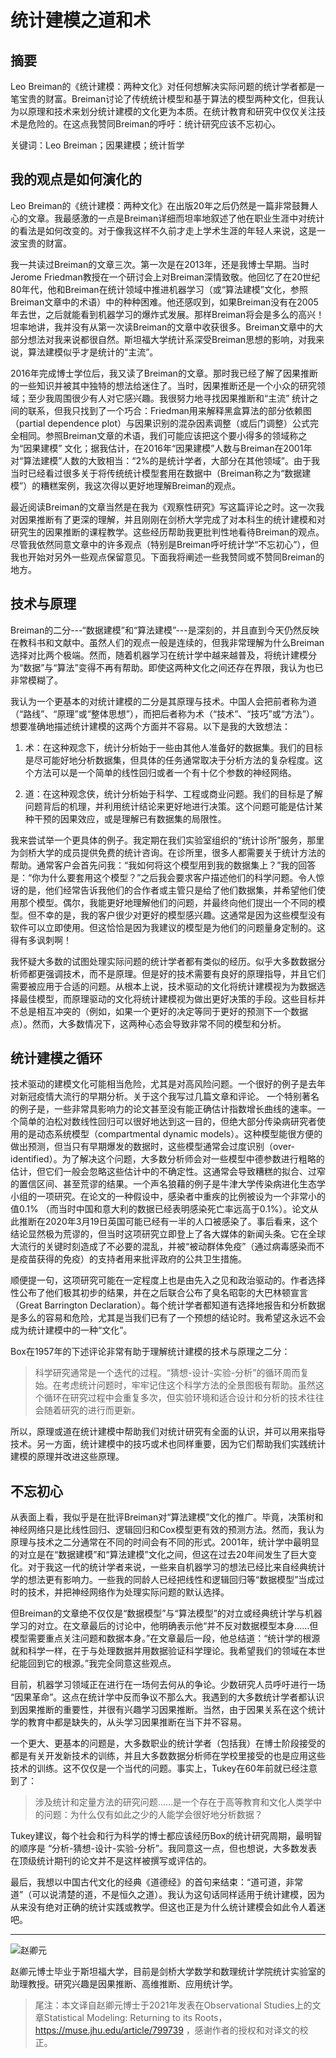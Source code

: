 # 统计建模之道和术

## 摘要

Leo Breiman的《统计建模：两种文化》对任何想解决实际问题的统计学者都是一笔宝贵的财富。Breiman讨论了传统统计模型和基于算法的模型两种文化，但我认为以原理和技术来划分统计建模的文化更为本质。在统计教育和研究中仅仅关注技术是危险的。在这点我赞同Breiman的呼吁：统计研究应该不忘初心。

关键词：Leo Breiman；因果建模；统计哲学

## 我的观点是如何演化的

Leo Breiman的《统计建模：两种文化》在出版20年之后仍然是一篇非常鼓舞人心的文章。我最感激的一点是Breiman详细而坦率地叙述了他在职业生涯中对统计的看法是如何改变的。对于像我这样不久前才走上学术生涯的年轻人来说，这是一波宝贵的财富。

我一共读过Breiman的文章三次。第一次是在2013年，还是我博士早期。当时Jerome Friedman教授在一个研讨会上对Breiman深情致敬。他回忆了在20世纪80年代，他和Breiman在统计领域中推进机器学习（或“算法建模”文化，参照Breiman文章中的术语）中的种种困难。他还感叹到，如果Breiman没有在2005年去世，之后就能看到机器学习的爆炸式发展。那样Breiman将会是多么的高兴！坦率地讲，我并没有从第一次读Breiman的文章中收获很多。Breiman文章中的大部分想法对我来说都很自然。斯坦福大学统计系深受Breiman思想的影响，对我来说，算法建模似乎才是统计的“主流”。

2016年完成博士学位后，我又读了Breiman的文章。那时我已经了解了因果推断的一些知识并被其中独特的想法给迷住了。当时，因果推断还是一个小众的研究领域；至少我周围很少有人对它感兴趣。我很努力地寻找因果推断和“主流” 统计之间的联系，但我只找到了一个巧合：Friedman用来解释黑盒算法的部分依赖图（partial dependence plot）与因果识别的混杂因素调整（或后门调整）公式完全相同。参照Breiman文章的术语，我们可能应该把这个要小得多的领域称之为“因果建模” 文化；据我估计，在2016年“因果建模”人数与Breiman在2001年对“算法建模”人数的大致相当：“2%的是统计学者，大部分在其他领域”。由于我当时已经看过很多关于将传统统计模型套用在数据中（Breiman称之为“数据建模”）的糟糕案例，我这次得以更好地理解Breiman的观点。

最近阅读Breiman的文章当然是在我为《观察性研究》写这篇评论之时。这一次我对因果推断有了更深的理解，并且刚刚在剑桥大学完成了对本科生的统计建模和对研究生的因果推断的课程教学。这些经历帮助我更批判性地看待Breiman的观点。尽管我依然同意文章中的许多观点（特别是Breiman呼吁统计学“不忘初心”），但我也开始对另外一些观点保留意见。下面我将阐述一些我赞同或不赞同Breiman的地方。

## 技术与原理

Breiman的二分---“数据建模”和“算法建模”---是深刻的，并且直到今天仍然反映在教科书和文献中。虽然人们的观点一般是连续的，但我非常理解为什么Breiman选择对比两个极端。然而，随着机器学习在统计学中越来越普及，将统计建模分为“数据”与“算法”变得不再有帮助。即使这两种文化之间还存在界限，我认为也已非常模糊了。

我认为一个更基本的对统计建模的二分是其原理与技术。中国人会把前者称为道 （“路线”、“原理”或“整体思想”），而把后者称为术（“技术”、“技巧”或“方法”）。 想要准确地描述统计建模的这两个方面并不容易。以下是我的大致想法：

1. 术：在这种观念下，统计分析始于一些由其他人准备好的数据集。我们的目标是尽可能好地分析数据集，但具体的任务通常取决于分析方法的复杂程度。这个方法可以是一个简单的线性回归或者一个有十亿个参数的神经网络。

2. 道：在这种观念侠，统计分析始于科学、工程或商业问题。我们的目标是了解问题背后的机理，并利用统计结论来更好地进行决策。这个问题可能是估计某种干预的因果效应，或是理解已有数据集的局限性。

我来尝试举一个更具体的例子。我定期在我们实验室组织的“统计诊所”服务，那里为剑桥大学的成员提供免费的统计咨询。在诊所里，很多人都需要关于统计方法的帮助。通常客户会首先问我：“我如何将这个模型用到我的数据集上？”我的回答是：“你为什么要套用这个模型？”之后我会要求客户描述他们的科学问题。令人惊讶的是，他们经常告诉我他们的合作者或主管只是给了他们数据集，并希望他们使用那个模型。偶尔，我能更好地理解他们的问题，并最终向他们提出一个不同的模型。但不幸的是，我的客户很少对更好的模型感兴趣。这通常是因为这些模型没有软件可以立即使用。但这恰恰是因为我建议的模型是为他们的问题量身定制的。这得有多讽刺啊！

我怀疑大多数的试图处理实际问题的统计学者都有类似的经历。似乎大多数数据分析师都更强调技术，而不是原理。但是好的技术需要有良好的原理指导，并且它们需要被应用于合适的问题。从根本上说，技术驱动的文化将统计建模视为为数据选择最佳模型，而原理驱动的文化将统计建模视为做出更好决策的手段。这些目标并不总是相互冲突的（例如，如果一个更好的决定等同于更好的预测下一个数据点）。然而，大多数情况下，这两种心态会导致非常不同的模型和分析。

## 统计建模之循环

技术驱动的建模文化可能相当危险，尤其是对高风险问题。一个很好的例子是去年对新冠疫情大流行的早期分析。关于这个我写过几篇文章和评论。 一个特别著名的例子是，一些非常具影响力的论文甚至没有能正确估计指数增长曲线的速率。一个简单的泊松对数线性回归可以很好地达到这一目的，但绝大部分传染病研究者使用的是动态系统模型（compartmental dynamic models）。这种模型能很方便的做出预测，但当只有早期爆发的数据时，这些模型通常会过度识别（over-identified）。为了解决这个问题，大多数分析师会对一些模型中德参数进行粗略的估计，但它们一般会忽略这些估计中的不确定性。这通常会导致糟糕的拟合、过窄的置信区间、甚至荒谬的结果。一个声名狼藉的例子是牛津大学传染病进化生态学小组的一项研究。在论文的一种假设中，感染者中重疾的比例被设为一个非常小的值0.1% （而当时中国和意大利的数据已经表明感染死亡率远高于0.1%）。论文从此推断在2020年3月19日英国可能已经有一半的人口被感染了。事后看来，这个结论显然极为荒谬的，但当时这项研究立即登上了各大媒体的新闻头条。它在全球大流行的关键时刻造成了不必要的混乱，并被“被动群体免疫”（通过病毒感染而不是疫苗获得的免疫）的支持者用来批评政府的公共卫生措施。

顺便提一句，这项研究可能在一定程度上也是由先入之见和政治驱动的。作者选择性公布了他们极其初步的结果，并在之后联合公布了臭名昭彰的大巴林顿宣言（Great Barrington Declaration）。每个统计学者都知道有选择地报告和分析数据是多么的容易和危险，尤其是当我们已有了一个预想的结论时。我希望这永远不会成为统计建模中的一种“文化”。

Box在1957年的下述评论非常有助于理解统计建模的技术与原理之二分：

> 科学研究通常是一个迭代的过程。“猜想-设计-实验-分析”的循环周而复始。在考虑统计问题时，牢牢记住这个科学方法的全景图极有帮助。虽然这个循环在研究过程中会重复多次，但实验环境和适合设计和分析的技术往往会随着研究的进行而更新。

所以，原理或道在统计建模中帮助我们对统计研究有全面的认识，并可以用来指导技术。另一方面，统计建模中的技巧或术也同样重要，因为它们帮助我们实践统计建模的原理并改进这些原理。

## 不忘初心

从表面上看，我似乎是在批评Breiman对“算法建模”文化的推广。毕竟，决策树和神经网络只是比线性回归、逻辑回归和Cox模型更有效的预测方法。然而，我认为原理与技术之二分通常在不同的时间会有不同的形式。2001年，统计学中最明显的对立是在“数据建模”和“算法建模”文化之间，但这在过去20年间发生了巨大变化。对于我这一代的统计学者来说，一些来自机器学习的想法已经比来自经典统计学的想法更有影响力。一些我的同龄人已经把线性和逻辑回归等“数据模型”当成过时的技术，并把神经网络作为处理实际问题的默认选择。

但Breiman的文章绝不仅仅是“数据模型”与“算法模型”的对立或经典统计学与机器学习的对立。在文章最后的讨论中，他明确表示他“并不反对数据模型本身……但模型需要重点关注问题和数据本身。”在文章最后一段，他总结道：“统计学的根源就和科学一样，在于与处理数据并用数据验证科学理论。我希望我们的领域在本世纪能回到它的根源。”我完全同意这些观点。

目前，机器学习领域正在进行在一场何去何从的争论。少数研究人员呼吁进行一场 “因果革命”。这点在统计学中反而争议不那么大。我遇到的大多数统计学者都认识到因果推断的重要性，并很有兴趣学习因果推断。当然，由于因果关系在这个统计学的教育中都是缺失的，从头学习因果推断在当下并不容易。

一个更大、更基本的问题是，大多数职业的统计学者（包括我）在博士阶段接受的都是有关开发新技术的训练，并且大多数数据分析师在学校里接受的也是应用这些技术的训练。这不仅仅是一个当代的问题。事实上，Tukey在60年前就已经注意到了：

> 涉及统计和定量方法的研究问题……是一个存在于高等教育和文化人类学中的问题：为什么仅有如此之少的人能学会很好地分析数据？

Tukey建议，每个社会和行为科学的博士都应该经历Box的统计研究周期，最明智的顺序是 “分析-猜想-设计-实验-分析”。我同意这一点，但也想说，大多数发表在顶级统计期刊的论文并不是这样被撰写或评估的。

最后，我想以中国古代文化的经典《道德经》的首句来结束：“道可道，非常道”（可以说清楚的道，不是恒久之道）。我认为这句话同样适用于统计建模，因为从来没有绝对正确的统计实践或教学。但这也正是为什么统计建模会如此令人着迷吧。

---

![赵卿元](http://www.statslab.cam.ac.uk/~qz280/author/qingyuan-zhao/avatar_hu78bc2707de50cef213c32b46feacddbe_2928667_270x270_fill_q90_lanczos_center.jpg)

赵卿元博士毕业于斯坦福大学，目前是剑桥大学数学和数理统计学院统计实验室的助理教授。研究兴趣是因果推断、高维推断、应用统计学。


>  尾注：本文译自赵卿元博士于2021年发表在Observational Studies上的文章Statistical Modeling:
Returning to its Roots，https://muse.jhu.edu/article/799739 ，感谢作者的授权和对译文的校正。

